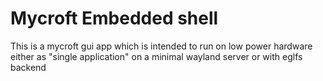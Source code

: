 Mycroft Embedded shell
======================

This is a mycroft gui app which is intended to run on low power hardware either as "single application" on a minimal wayland server or with eglfs backend
